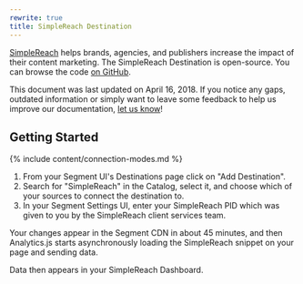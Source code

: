 ```yaml
---
rewrite: true
title: SimpleReach Destination
---
```


[SimpleReach](https://simplereach.com/) helps brands, agencies, and publishers increase the impact of their content marketing. The SimpleReach Destination is open-source. You can browse the code [on GitHub](https://github.com/segment-integrations/analytics.js-integration-simplereach).

This document was last updated on April 16, 2018. If you notice any gaps, outdated information or simply want to leave some feedback to help us improve our documentation, [let us know](https://segment.com/help/contact)!

## Getting Started

{% include content/connection-modes.md %}

1.  From your Segment UI's Destinations page click on "Add Destination".
2.  Search for "SimpleReach" in the Catalog, select it, and choose which of your sources to connect the destination to.
3.  In your Segment Settings UI, enter your SimpleReach PID which was given to you by the SimpleReach client services team.

Your changes appear in the Segment CDN in about 45 minutes, and then Analytics.js starts asynchronously loading the SimpleReach snippet on your page and sending data.

Data then appears in your SimpleReach Dashboard.
